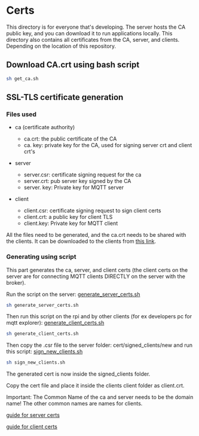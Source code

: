 # Certs

This directory is for everyone that's developing.
The server hosts the CA public key, and you can download it to run applications locally.
This directory also contains all certificates from the CA, server, and clients. Depending on the location of this repository.

## Download CA.crt using bash script

```sh
sh get_ca.sh
```

## SSL-TLS certificate generation

### Files used

- ca (certificate authority)
  - ca.crt: the public certificate of the CA
  - ca. key: private key for the CA, used for signing server crt and client crt's

- server
  - server.csr: certificate signing request for the ca
  - server.crt: pub server key signed by the CA
  - server. key: Private key for MQTT server

- client
  - client.csr: certificate signing request to sign client certs
  - client.crt: a public key for client TLS
  - client.key: Private key for MQTT client

All the files need to be generated, and the ca.crt needs to be shared with the clients.
It can be downloaded to the clients from [this link](https://lannootree.devbitapp.be/ca.crt).

### Generating using script

This part generates the ca, server, and client certs (the client certs on the server are for connecting MQTT clients DIRECTLY on the server with the broker).

Run the script on the server: [generate_server_certs.sh](generate_server_certs.sh)

```bash
sh generate_server_certs.sh
```

Then run this script on the rpi and by other clients (for ex developers pc for mqtt explorer): [generate_client_certs.sh](generate_client_certs.sh)

```bash
sh generate_client_certs.sh
```

Then copy the .csr file to the server folder: cert/signed_clients/new and run this script: [sign_new_clients.sh](sign_new_clients.sh)

```bash
sh sign_new_clients.sh
```

The generated cert is now inside the signed_clients folder.

Copy the cert file and place it inside the clients client folder as client.crt.

Important: The Common Name of the ca and server needs to be the domain name! The other common names are names for clients.

[guide for server certs](http://www.steves-internet-guide.com/mosquitto-tls/)

[guide for client certs](http://www.steves-internet-guide.com/creating-and-using-client-certificates-with-mqtt-and-mosquitto/)
